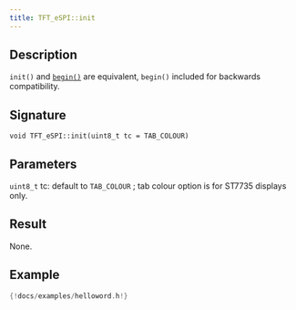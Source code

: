 ```yaml
---
title: TFT_eSPI::init
---
```


## Description

`init()` and [`begin()`](begin.md) are equivalent, `begin()` included for backwards compatibility.

## Signature

`void TFT_eSPI::init(uint8_t tc = TAB_COLOUR)`

## Parameters

`uint8_t` tc: default to `TAB_COLOUR` ; tab colour option is for ST7735 displays only.

## Result

None.

## Example

``` cpp
{!docs/examples/helloword.h!}
```
